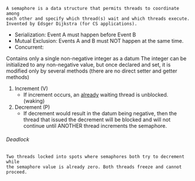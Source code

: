	A semaphore is a data structure that permits threads to coordinate among 
	each other and specify which thread(s) wait and which threads execute. 
	Invented by Edsger Dijkstra (for CS applications).
- Serialization: Event A must happen before Event B
- Mutual Exclusion: Events A and B must NOT happen at the same time.
- Concurrent: 

Contains only a single non-negative integer as a datum
The integer can be initialized to any non-negative value, but once declared and set, it is modified only by several methods (there are no direct setter and getter methods)
1. Increment (V)
	- If increment occurs, an <u>already</u> waiting thread is unblocked. (waking)
2. Decrement (P)
	- If decrement would result in the datum being negative, then the thread that issued the decrement will be blocked and will not continue until ANOTHER thread increments the semaphore. 

###### Deadlock
	Two threads locked into spots where semaphores both try to decrement while 
	the semaphore value is already zero. Both threads freeze and cannot proceed.
